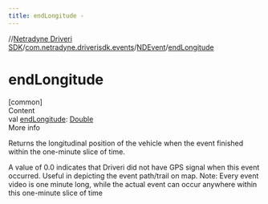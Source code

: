 ```yaml
---
title: endLongitude -
---
```

//[Netradyne Driveri SDK](../../index.md)/[com.netradyne.driverisdk.events](../index.md)/[NDEvent](index.md)/[endLongitude](end-longitude.md)



# endLongitude  
[common]  
Content  
val [endLongitude](end-longitude.md): [Double](https://kotlinlang.org/api/latest/jvm/stdlib/kotlin/-double/index.html)  
More info  


Returns the longitudinal position of the vehicle when the event finished within the one-minute slice of time.



A value of 0.0 indicates that Driveri did not have GPS signal when this event occurred. Useful in depicting the event path/trail on map. Note: Every event video is one minute long, while the actual event can occur anywhere within this one-minute slice of time

  



